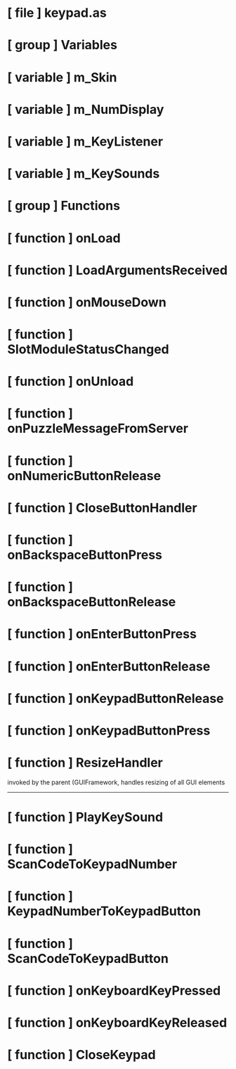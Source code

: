 # [ file ] keypad.as

# [ group ] Variables

# [ variable ] m_Skin

# [ variable ] m_NumDisplay

# [ variable ] m_KeyListener

# [ variable ] m_KeySounds

# [ group ] Functions

# [ function ] onLoad

# [ function ] LoadArgumentsReceived

# [ function ] onMouseDown

# [ function ] SlotModuleStatusChanged

# [ function ] onUnload

# [ function ] onPuzzleMessageFromServer

# [ function ] onNumericButtonRelease

# [ function ] CloseButtonHandler

# [ function ] onBackspaceButtonPress

# [ function ] onBackspaceButtonRelease

# [ function ] onEnterButtonPress

# [ function ] onEnterButtonRelease

# [ function ] onKeypadButtonRelease

# [ function ] onKeypadButtonPress

# [ function ] ResizeHandler

invoked by the parent (GUIFramework, handles resizing of all GUI elements

---

# [ function ] PlayKeySound

# [ function ] ScanCodeToKeypadNumber

# [ function ] KeypadNumberToKeypadButton

# [ function ] ScanCodeToKeypadButton

# [ function ] onKeyboardKeyPressed

# [ function ] onKeyboardKeyReleased

# [ function ] CloseKeypad

